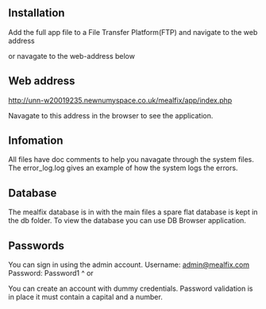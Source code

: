 
## Installation

Add the full app file to a File Transfer Platform(FTP) and navigate to the web address

or navagate to the web-address below

## Web address 

http://unn-w20019235.newnumyspace.co.uk/mealfix/app/index.php

Navagate to this address in the browser to see the application. 

## Infomation

All files have doc comments to help you navagate through the system files. 
The error_log.log gives an example of how the system logs the errors.

## Database

The mealfix database is in with the main files a spare flat database is kept in the db folder. 
To view the database you can use DB Browser application. 

## Passwords

You can sign in using the admin account. 
Username: admin@mealfix.com
Password: Password1 
          ^
or 

You can create an account with dummy credentials. 
Password validation is in place it must contain 
a capital and a number. 